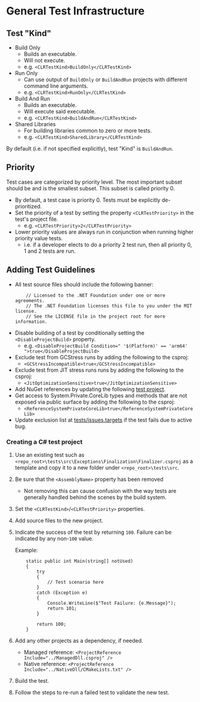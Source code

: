 # General Test Infrastructure

## Test "Kind"

* Build Only
  * Builds an executable.
  * Will not execute.
  * e.g. `<CLRTestKind>BuildOnly</CLRTestKind>`
* Run Only
  * Can use output of `BuildOnly` or `BuildAndRun` projects with different command line arguments.
  * e.g. `<CLRTestKind>RunOnly</CLRTestKind>`
* Build And Run
  * Builds an executable.
  * Will execute said executable.
  * e.g. `<CLRTestKind>BuildAndRun</CLRTestKind>`
* Shared Libraries
  * For building libraries common to zero or more tests.
  * e.g. `<CLRTestKind>SharedLibrary</CLRTestKind>`

By default (i.e. if not specified explicitly), test "Kind" is `BuildAndRun`.

## Priority

Test cases are categorized by priority level. The most important subset should be and is the smallest subset. This subset is called priority 0.

* By default, a test case is priority 0. Tests must be explicitly de-prioritized.
* Set the priority of a test by setting the property `<CLRTestPriority>` in the test's project file.
  * e.g. `<CLRTestPriority>2</CLRTestPriority>`
* Lower priority values are always run in conjunction when running higher priority value tests.
  * i.e. if a developer elects to do a priority 2 test run, then all priority 0, 1 and 2 tests are run.

## Adding Test Guidelines

* All test source files should include the following banner:
    ```
        // Licensed to the .NET Foundation under one or more agreements.
        // The .NET Foundation licenses this file to you under the MIT license.
        // See the LICENSE file in the project root for more information.
    ```
* Disable building of a test by conditionally setting the `<DisableProjectBuild>` property.
    * e.g. `<DisableProjectBuild Condition=" '$(Platform)' == 'arm64' ">true</DisableProjectBuild>`
* Exclude test from GCStress runs by adding the following to the csproj:
    * `<GCStressIncompatible>true</GCStressIncompatible>`
* Exclude test from JIT stress runs runs by adding the following to the csproj:
    * `<JitOptimizationSensitive>true</JitOptimizationSensitive>`
* Add NuGet references by updating the following [test project](https://github.com/dotnet/runtime/blob/master/src/coreclr/tests/src/Common/test_dependencies/test_dependencies.csproj).
* Get access to System.Private.CoreLib types and methods that are not exposed via public surface by adding the following to the csproj:
    * `<ReferenceSystemPrivateCoreLib>true</ReferenceSystemPrivateCoreLib>`
* Update exclusion list at [tests/issues.targets](https://github.com/dotnet/runtime/blob/master/src/coreclr/tests/issues.targets) if the test fails due to active bug.

### Creating a C# test project

1. Use an existing test such as `<repo_root>\tests\src\Exceptions\Finalization\Finalizer.csproj` as a template and copy it to a new folder under `<repo_root>\tests\src`.
1. Be sure that the `<AssemblyName>` property has been removed

    * Not removing this can cause confusion with the way tests are generally handled behind the scenes by the build system.

1. Set the `<CLRTestKind>`/`<CLRTestPriority>` properties.
1. Add source files to the new project.
1. Indicate the success of the test by returning `100`. Failure can be indicated by any non-`100` value.

    Example:
    ```CSharp
        static public int Main(string[] notUsed)
        {
            try
            {
                // Test scenario here
            }
            catch (Exception e)
            {
                Console.WriteLine($"Test Failure: {e.Message}");
                return 101;
            }

            return 100;
        }
    ```

1. Add any other projects as a dependency, if needed.
    * Managed reference: `<ProjectReference Include="../ManagedDll.csproj" />`
    * Native reference: `<ProjectReference Include="../NativeDll/CMakeLists.txt" />`
1. Build the test.
1. Follow the steps to re-run a failed test to validate the new test.
